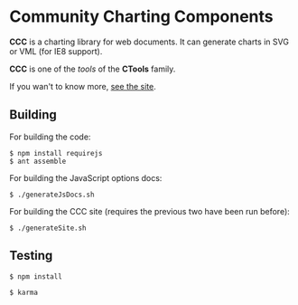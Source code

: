 # Community Charting Components

**CCC** is a charting library for web documents.
It can generate charts in SVG or VML (for IE8 support).

**CCC** is one of the _tools_ of the **CTools** family.

If you wan't to know more, [see the site](http://ccc.webdetails.org).


## Building

For building the code:

```
$ npm install requirejs
$ ant assemble
```

For building the JavaScript options docs:

```
$ ./generateJsDocs.sh
```

For building the CCC site (requires the previous two have been run before):

```
$ ./generateSite.sh
```

## Testing

```
$ npm install
```

```
$ karma
```
